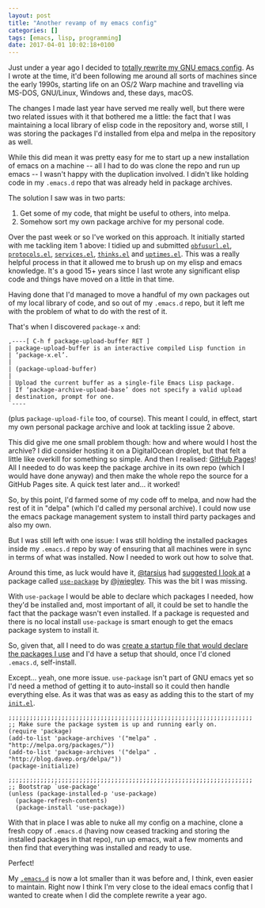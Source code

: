 ```yaml
---
layout: post
title: "Another revamp of my emacs config"
categories: []
tags: [emacs, lisp, programming]
date: 2017-04-01 10:02:18+0100
---
```


Just under a year ago I decided to
[totally rewrite my GNU emacs config](/2016/05/26/starting_fresh_with_gnu_emacs.html).
As I wrote at the time, it'd been following me around all sorts of machines
since the early 1990s, starting life on an OS/2 Warp machine and travelling
via MS-DOS, GNU/Linux, Windows and, these days, macOS.

The changes I made last year have served me really well, but there were two
related issues with it that bothered me a little: the fact that I was
maintaining a local library of elisp code in the repository and, worse
still, I was storing the packages I'd installed from elpa and melpa in the
repository as well.

While this did mean it was pretty easy for me to start up a new installation
of emacs on a machine -- all I had to do was clone the repo and run up emacs
-- I wasn't happy with the duplication involved. I didn't like holding code
in my `.emacs.d` repo that was already held in package archives.

The solution I saw was in two parts:

1. Get some of my code, that might be useful to others, into melpa.
2. Somehow sort my own package archive for my personal code.

<p></p>

Over the past week or so I've worked on this approach. It initially started
with me tackling item 1 above: I tidied up and
submitted
[`obfusurl.el`](https://github.com/davep/obfusurl.el),
[`protocols.el`](https://github.com/davep/protocols.el),
[`services.el`](https://github.com/davep/services.el),
[`thinks.el`](https://github.com/davep/thinks.el) and
[`uptimes.el`](https://github.com/davep/uptimes.el). This was a really
helpful process in that it allowed me to brush up on my elisp and emacs
knowledge. It's a good 15+ years since I last wrote any significant elisp
code and things have moved on a little in that time.

Having done that I'd managed to move a handful of my own packages out of my
local library of code, and so out of my `.emacs.d` repo, but it left me with
the problem of what to do with the rest of it.

That's when I discovered `package-x` and:

```
,----[ C-h f package-upload-buffer RET ]
| package-upload-buffer is an interactive compiled Lisp function in
| ‘package-x.el’.
|
| (package-upload-buffer)
|
| Upload the current buffer as a single-file Emacs Lisp package.
| If ‘package-archive-upload-base’ does not specify a valid upload
| destination, prompt for one.
`----
```

(plus `package-upload-file` too, of course). This meant I could, in effect,
start my own personal package archive and look at tackling issue 2 above.

This did give me one small problem though: how and where would I host the
archive? I did consider hosting it on a DigitalOcean droplet, but that felt
a little like overkill for something so simple. And then I
realised: [GitHub Pages](https://pages.github.com/)! All I needed to do was
keep the package archive in its own repo (which I would have done anyway)
and then make the whole repo the source for a GitHub Pages site. A quick
test later and... it worked!

So, by this point, I'd farmed some of my code off to melpa, and now had the
rest of it in "delpa" (which I'd called my personal archive). I could now
use the emacs package management system to install third party packages and
also my own.

But I was still left with one issue: I was still holding the installed
packages inside my `.emacs.d` repo by way of ensuring that all machines were
in sync in terms of what was installed. Now I needed to work out how to
solve that.

Around this time, as luck would have
it, [@tarsius](https://github.com/tarsius)
had
[suggested I look at](https://github.com/davep/boxquote.el/pull/1#issuecomment-288462491) a
package called [`use-package`](https://github.com/jwiegley/use-package)
by [@jwiegley](https://github.com/jwiegley). This was the bit I was missing.

With `use-package` I would be able to declare which packages I needed, how
they'd be installed and, most important of all, it could be set to handle
the fact that the package wasn't even installed. If a package is requested
and there is no local install `use-package` is smart enough to get the emacs
package system to install it.

So, given that, all I need to do was [create a startup file that would
declare the packages I use](https://github.com/davep/.emacs.d/blob/1fa67c2895f345098057654f6acb3b57a77f1194/startup/davep-packages.el) and
I'd have a setup that should, once I'd cloned `.emacs.d`, self-install.

Except... yeah, one more issue. `use-package` isn't part of GNU emacs yet so
I'd need a method of getting it to auto-install so it could then handle
everything else. As it was that was as easy as adding this to the start of
my [`init.el`](https://github.com/davep/.emacs.d/blob/master/init.el).

```elisp
;;;;;;;;;;;;;;;;;;;;;;;;;;;;;;;;;;;;;;;;;;;;;;;;;;;;;;;;;;;;;;;;;;;;;
;; Make sure the package system is up and running early on.
(require 'package)
(add-to-list 'package-archives '("melpa" . "http://melpa.org/packages/"))
(add-to-list 'package-archives '("delpa" . "http://blog.davep.org/delpa/"))
(package-initialize)

;;;;;;;;;;;;;;;;;;;;;;;;;;;;;;;;;;;;;;;;;;;;;;;;;;;;;;;;;;;;;;;;;;;;;
;; Bootstrap `use-package'
(unless (package-installed-p 'use-package)
  (package-refresh-contents)
  (package-install 'use-package))
```

With that in place I was able to nuke all my config on a machine, clone a
fresh copy of `.emacs.d` (having now ceased tracking and storing the
installed packages in that repo), run up emacs, wait a few moments and then
find that everything was installed and ready to use.

Perfect!

My [`.emacs.d`](https://github.com/davep/.emacs.d) is now a lot smaller than
it was before and, I think, even easier to maintain. Right now I think I'm
very close to the ideal emacs config that I wanted to create when I did the
complete rewrite a year ago.

